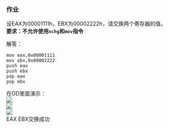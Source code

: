 ### 作业

设EAX为00001111h，EBX为00002222h，请交换两个寄存器的值。  
**要求：不允许使用`xchg`和`mov`指令**  

解答：
```
mov eax,0x00001111  
mov ebx,0x00002222  
push eax  
push ebx  
pop eax  
pop ebx  
```

在OD里面演示：  
![](https://github.com/WithWindLuo/ctf_re/blob/master/homeworks/7team/withwindluo/image/171129-04-01.jpg?raw=true)  
![](https://github.com/WithWindLuo/ctf_re/blob/master/homeworks/7team/withwindluo/image/171129-04-02.jpg?raw=true)  
![](https://github.com/WithWindLuo/ctf_re/blob/master/homeworks/7team/withwindluo/image/171129-04-03.jpg?raw=true)  
EAX EBX交换成功
